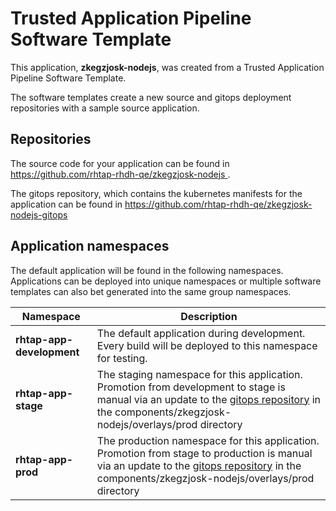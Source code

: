 # Trusted Application Pipeline Software Template

This application, **zkegzjosk-nodejs**, was created from a Trusted Application Pipeline Software Template.

The software templates create a new source and gitops deployment repositories with a sample source application. 

## Repositories

The source code for your application can be found in [https://github.com/rhtap-rhdh-qe/zkegzjosk-nodejs ](https://github.com/rhtap-rhdh-qe/zkegzjosk-nodejs ).
 
The gitops repository, which contains the kubernetes manifests for the application can be found in 
[https://github.com/rhtap-rhdh-qe/zkegzjosk-nodejs-gitops ](https://github.com/rhtap-rhdh-qe/zkegzjosk-nodejs-gitops ) 

## Application namespaces 

The default application will be found in the following namespaces. Applications can be deployed into unique namespaces or multiple software templates can also bet generated into the same group namespaces.  

|  Namespace   |  Description   |  
| -------- | -------- |   
| **rhtap-app-development** | The default application during development. Every build will be deployed to this namespace for testing. | 
| **rhtap-app-stage** | The staging namespace for this application. Promotion from development to stage is manual via an update to the [gitops repository](https://github.com/rhtap-rhdh-qe/zkegzjosk-nodejs-gitops ) in the components/zkegzjosk-nodejs/overlays/prod directory |  
| **rhtap-app-prod** | The production namespace for this application. Promotion from stage to production is manual via an update to the [gitops repository](https://github.com/rhtap-rhdh-qe/zkegzjosk-nodejs-gitops ) in the components/zkegzjosk-nodejs/overlays/prod directory | 